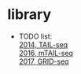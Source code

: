 # library
- TODO list:  
[2014, TAIL-seq](https://www.cell.com/molecular-cell/fulltext/S1097-2765(14)00121-X?_returnURL=https%3A%2F%2Flinkinghub.elsevier.com%2Fretrieve%2Fpii%2FS109727651400121X%3Fshowall%3Dtrue)  
[2016, mTAIL-seq](http://genesdev.cshlp.org/content/early/2016/07/14/gad.284802.116)  
[2017, GRID-seq](https://www.nature.com/articles/nbt.3968)
